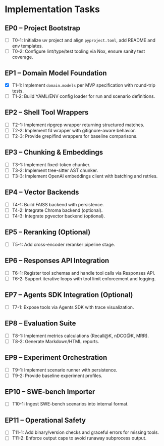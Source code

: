 # Implementation Tasks

## EP0 – Project Bootstrap
- [ ] T0-1: Initialize uv project and align `pyproject.toml`, add README and env templates.
- [ ] T0-2: Configure lint/type/test tooling via Nox, ensure sanity test coverage.

## EP1 – Domain Model Foundation
- [x] T1-1: Implement `domain.models` per MVP specification with round-trip tests.
- [ ] T1-2: Build YAML/ENV config loader for run and scenario definitions.

## EP2 – Shell Tool Wrappers
- [ ] T2-1: Implement ripgrep wrapper returning structured matches.
- [ ] T2-2: Implement fd wrapper with gitignore-aware behavior.
- [ ] T2-3: Provide grep/find wrappers for baseline comparisons.

## EP3 – Chunking & Embeddings
- [ ] T3-1: Implement fixed-token chunker.
- [ ] T3-2: Implement tree-sitter AST chunker.
- [ ] T3-3: Implement OpenAI embeddings client with batching and retries.

## EP4 – Vector Backends
- [ ] T4-1: Build FAISS backend with persistence.
- [ ] T4-2: Integrate Chroma backend (optional).
- [ ] T4-3: Integrate pgvector backend (optional).

## EP5 – Reranking (Optional)
- [ ] T5-1: Add cross-encoder reranker pipeline stage.

## EP6 – Responses API Integration
- [ ] T6-1: Register tool schemas and handle tool calls via Responses API.
- [ ] T6-2: Support iterative loops with tool limit enforcement and logging.

## EP7 – Agents SDK Integration (Optional)
- [ ] T7-1: Expose tools via Agents SDK with trace visualization.

## EP8 – Evaluation Suite
- [ ] T8-1: Implement metrics calculations (Recall@K, nDCG@K, MRR).
- [ ] T8-2: Generate Markdown/HTML reports.

## EP9 – Experiment Orchestration
- [ ] T9-1: Implement scenario runner with persistence.
- [ ] T9-2: Provide baseline experiment profiles.

## EP10 – SWE-bench Importer
- [ ] T10-1: Ingest SWE-bench scenarios into internal format.

## EP11 – Operational Safety
- [ ] T11-1: Add binary/version checks and graceful errors for missing tools.
- [ ] T11-2: Enforce output caps to avoid runaway subprocess output.
